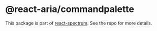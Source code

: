 # @react-aria/commandpalette

This package is part of [react-spectrum](https://github.com/adobe-private/react-spectrum-v3). See the repo for more details.
